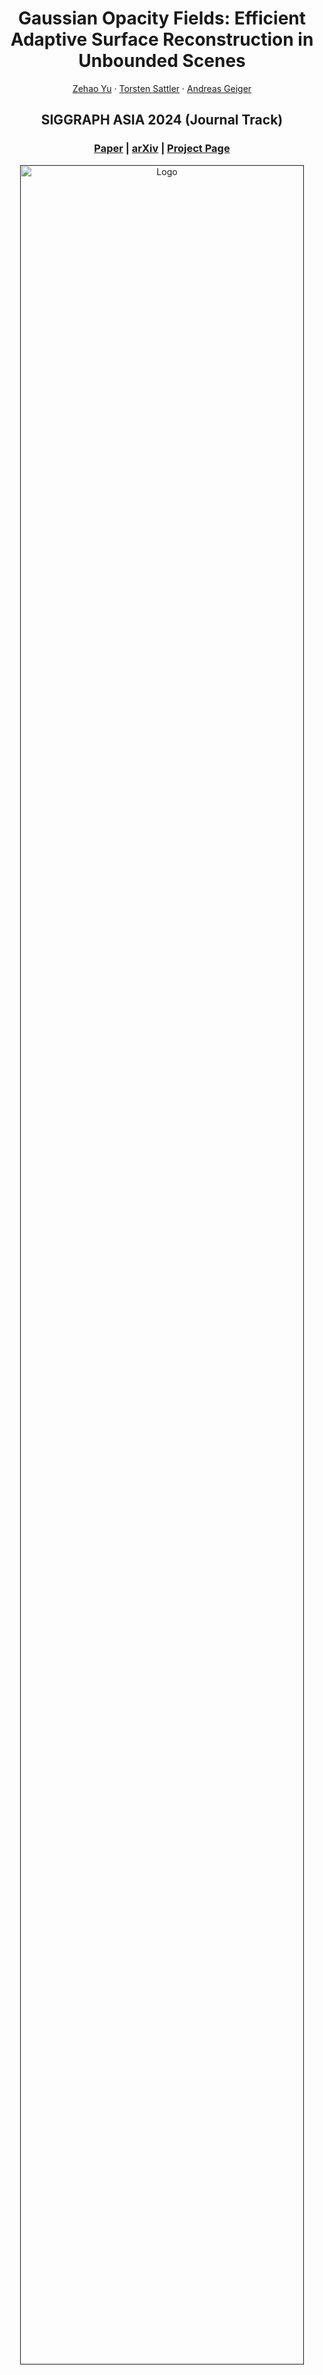 <p align="center">

  <h1 align="center">Gaussian Opacity Fields: Efficient Adaptive Surface Reconstruction in Unbounded Scenes</h1>
  <p align="center">
    <a href="https://niujinshuchong.github.io/">Zehao Yu</a>
    ·
    <a href="https://tsattler.github.io/">Torsten Sattler</a>
    ·
    <a href="http://www.cvlibs.net/">Andreas Geiger</a>

  </p>

  <h2 align="center">SIGGRAPH ASIA 2024 (Journal Track)</h2>

  <h3 align="center"><a href="https://drive.google.com/file/d/1_IEpaSqDP4DzQ3TbhKyjhXo6SKscpaeq/view?usp=share_link">Paper</a> | <a href="https://arxiv.org/pdf/2404.10772.pdf">arXiv</a> | <a href="https://niujinshuchong.github.io/gaussian-opacity-fields/">Project Page</a>  </h3>
  <div align="center"></div>
</p>


<p align="center">
  <a href="">
    <img src="./media/teaser_gof.png" alt="Logo" width="95%">
  </a>
</p>

<p align="center">
Gaussian Opacity Fields (GOF) enables geometry extraction with 3D Gaussians directly by indentifying its level set. Our regularization improves surface reconstruction and we utilize Marching Tetrahedra for adaptive and compact mesh extraction.</p>
<br>

# Updates

* **[2024.09.11]**: GOF is accepted to SIGGRAPH ASIA 2024 Journal Track. We updated paper with more details, explanations, and ablations.

* **[2024.06.10]**: 🔥 Improve the training speed by 2x with [merged operations](https://github.com/autonomousvision/gaussian-opacity-fields/pull/58). 6 scenes in TNT dataset can be trained in ~24 mins and the bicycle scene in the Mip-NeRF 360 dataset can be trained in ~45 mins. Please pull the latest code and reinstall with `pip install submodules/diff-gaussian-rasterization` to use it.

# Installation
Clone the repository and create an anaconda environment using
```
git clone git@github.com:autonomousvision/gaussian-opacity-fields.git
cd gaussian-opacity-fields

conda create -y -n gof python=3.8
conda activate gof

pip install torch==1.12.1+cu113 torchvision==0.13.1+cu113 -f https://download.pytorch.org/whl/torch_stable.html
conda install cudatoolkit-dev=11.3 -c conda-forge

pip install -r requirements.txt

pip install submodules/diff-gaussian-rasterization
pip install submodules/simple-knn/

# tetra-nerf for triangulation
cd submodules/tetra-triangulation
conda install cmake
conda install conda-forge::gmp
conda install conda-forge::cgal
cmake .
# you can specify your own cuda path
# export CPATH=/usr/local/cuda-11.3/targets/x86_64-linux/include:$CPATH
make 
pip install -e .
```

# Dataset

Please download the Mip-NeRF 360 dataset from the [official webiste](https://jonbarron.info/mipnerf360/), the NeRF-Synthetic dataset from the [NeRF's official Google Drive](https://drive.google.com/drive/folders/128yBriW1IG_3NJ5Rp7APSTZsJqdJdfc1), the preprocessed DTU dataset from [2DGS](https://surfsplatting.github.io/), the proprocessed Tanks and Temples dataset from [here](https://huggingface.co/datasets/ZehaoYu/gaussian-opacity-fields/tree/main). You need to download the ground truth point clouds from the [DTU dataset](https://roboimagedata.compute.dtu.dk/?page_id=36) and save to `dtu_eval/Offical_DTU_Dataset` to evaluate the geometry reconstruction. For the [Tanks and Temples](https://www.tanksandtemples.org/download/) dataset, you need to download the ground truth point clouds, alignments and cropfiles and save to `eval_tnt/TrainingSet`, such as `eval_tnt/TrainingSet/Caterpillar/Caterpillar.ply`.


# Training and Evaluation
```
# you might need to update the data path in the script accordingly

# NeRF-synthetic dataset
python scripts/run_nerf_synthetic.py

# Mip-NeRF 360 dataset
python scripts/run_mipnerf360.py

# Tanks and Temples dataset
python scripts/run_tnt.py

# DTU dataset
python scripts/run_dtu.py
```


# Personal contribution (eyess-glitch)
This repo contains the modified extract_mesh.py file which contains a strategy implemented for selecting a sub-obtimal subset of images during the compation of opacities through a IoU based pruning-method.

One of the fundamental steps in GoF is computing the opacity values of points within the scene. Opacity directly influences the scene geometry as it is converted into a Signed Distance Function (SDF).  Given a set of views \( V_1, V_2, \dots, V_K \), temporally ordered so that \( V_i \) was captured after \( V_{i-1} \) and before \( V_{i+1} \), we assume that all images were acquired under the same conditions, ensuring constant environmental factors such as lighting, and that the scene remains static.  Under these assumptions, it is highly likely that there exist pairs of images \( (V_i, V_j) \) with \( j > i \) that exhibit significant overlap, covering nearly the same portion of the scene with only minor pixel variations. In this scenario, the computed opacity values for \( V_i \) and \( V_j \) will be nearly identical, leading to redundant calculations.  To minimize redundancy, a subset of views with minimal overlap is selected following these steps:  

1. **Initial Selection:** An initial reference image \( V_i \) is chosen, starting with \( V_1 \).  
2. **Feature Extraction:** Each subsequent image \( V_j \) (where \( j > i \)) is compared with \( V_i \). ORB features and keypoints are extracted, as ORB provides a good balance between computational efficiency and feature representativeness.  
3. **Homography Computation:** A homography is computed to align \( V_j \) with \( V_i \).  
4. **IoU Calculation:** The Intersection over Union (IoU) between the aligned images is calculated as:  

   ```math
   \text{IoU}(V_i, V_j) = \frac{|V_i \cap V_j|}{|V_i \cup V_j|}

5. **Filtering:**  
- If the **IoU exceeds** a predefined threshold, **\( V_j \) is discarded**.  
- Otherwise, **\( V_j \) is retained** and becomes the new reference image **\( V_i \)**, continuing the comparison process with the remaining images.

The generated mesh produced by the model with the proposed IoU procedure was tested on the TNT-dataset, evaluating metrics such as Precision and Recall, for several IoU thresholds. 

![Metrics](results.png)

 

# Custom Dataset
We use the same data format from 3DGS, please follow [here](https://github.com/graphdeco-inria/gaussian-splatting?tab=readme-ov-file#processing-your-own-scenes) to prepare the your dataset. Then you can train your model and extract a mesh (we use the Tanks and Temples dataset for example)
```
# training
# -r 2 for using downsampled images with factor 2
# --use_decoupled_appearance to enable decoupled appearance modeling if your images has changing lighting conditions
python train.py -s TNT_GOF/TrainingSet/Caterpillar -m exp_TNT/Caterpillar -r 2 --use_decoupled_appearance

# extract the mesh after training
python extract_mesh.py -m exp_TNT/Caterpillar --iteration 30000

# you can open extracted mesh with meshlab or using the following script based on open3d
python mesh_viewer.py exp_TNT/Caterpillar/test/ours_30000/fusion/mesh_binary_search_7.ply
```

# Acknowledgements
This project is built upon [3DGS](https://github.com/graphdeco-inria/gaussian-splatting) and [Mip-Splatting](https://github.com/autonomousvision/mip-splatting). Regularizations and some visualizations are taken from [2DGS](https://surfsplatting.github.io/). Tetrahedra triangulation is taken from [Tetra-NeRF](https://github.com/jkulhanek/tetra-nerf). Marching Tetrahdedra is adapted from [Kaolin](https://github.com/NVIDIAGameWorks/kaolin/blob/master/kaolin/ops/conversions/tetmesh.py) Library. Evaluation scripts for DTU and Tanks and Temples dataset are taken from [DTUeval-python](https://github.com/jzhangbs/DTUeval-python) and [TanksAndTemples](https://github.com/isl-org/TanksAndTemples/tree/master/python_toolbox/evaluation) respectively. We thank all the authors for their great work and repos. 

# Citation
If you find our code or paper useful, please cite
```bibtex
@article{Yu2024GOF,
  author    = {Yu, Zehao and Sattler, Torsten and Geiger, Andreas},
  title     = {Gaussian Opacity Fields: Efficient Adaptive Surface Reconstruction in Unbounded Scenes},
  journal   = {ACM Transactions on Graphics},
  year      = {2024},
}
```
If you find the regularizations useful, please kindly cite
```bibtex
@inproceedings{Huang2DGS2024,
    title={2D Gaussian Splatting for Geometrically Accurate Radiance Fields},
    author={Huang, Binbin and Yu, Zehao and Chen, Anpei and Geiger, Andreas and Gao, Shenghua},
    publisher = {Association for Computing Machinery},
    booktitle = {SIGGRAPH 2024 Conference Papers},
    year      = {2024},
    doi       = {10.1145/3641519.3657428}
}
```
